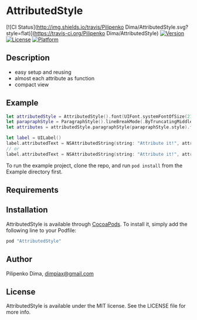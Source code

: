 # AttributedStyle

[![CI Status](http://img.shields.io/travis/Pilipenko Dima/AttributedStyle.svg?style=flat)](https://travis-ci.org/Pilipenko Dima/AttributedStyle)
[![Version](https://img.shields.io/cocoapods/v/AttributedStyle.svg?style=flat)](http://cocoapods.org/pods/AttributedStyle)
[![License](https://img.shields.io/cocoapods/l/AttributedStyle.svg?style=flat)](http://cocoapods.org/pods/AttributedStyle)
[![Platform](https://img.shields.io/cocoapods/p/AttributedStyle.svg?style=flat)](http://cocoapods.org/pods/AttributedStyle)

## Description
- easy setup and reusing
- almost each attribute as function
- compact view

## Example

```swift
let attributedStyle = AttributedStyle().font(UIFont.systemFontOfSize(21, weight: UIFontWeightLight))
let parapraphStyle = ParagraphStyle().lineBreakMode(.ByTruncatingMiddle)
let attributes = attributedStyle.paragraphStyle(parapraphStyle.style).foregroundColor(.grayColor()).attributes

let label = UILabel()
label.attributedText = NSAttributedString(string: "Attribute it!", attributes: attributes)
// or
label.attributedText = NSAttributedString(string: "Attribute it!", attributes: AttributedStyle().font(UIFont.systemFontOfSize(21, weight: UIFontWeightLight)).foregroundColor(UIColor.darkGrayColor()).paragraphStyle(ParagraphStyle().alignment(.Center).style).attributes)
```
To run the example project, clone the repo, and run `pod install` from the Example directory first.

## Requirements

## Installation

AttributedStyle is available through [CocoaPods](http://cocoapods.org). To install
it, simply add the following line to your Podfile:

```ruby
pod "AttributedStyle"
```

## Author

Pilipenko Dima, dimpiax@gmail.com

## License

AttributedStyle is available under the MIT license. See the LICENSE file for more info.
